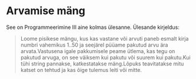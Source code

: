 # Arvamise mäng
See on Programmeerimine III aine kolmas ülesanne.
Ülesande kirjeldus:
>Loome pisikese mängu, kus kas vastane või arvuti paneb esmalt kirja numbri vahemikus 1..50 ja seejärel püüame pakutud arvu ära arvata.Vastusena igale pakkumisele peame ütlema, kas tegu on pakutud arvuga, on see väiksem kui pakutu või suurem kui pakutu.Kui tühi string pannakse, katkestatakse mäng.Lõpuks teavitatakse mitu katset on tehtud ja kas õige tulemus leiti või mitte.
